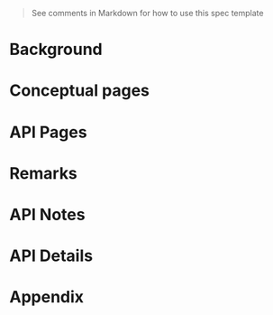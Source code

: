 > See comments in Markdown for how to use this spec template

<!-- The purpose of this spec is to describe new APIs, in a way
that will transfer to docs.microsoft.com.

There are two audiences for the spec. The first are people
that want to evaluate and give feedback on the API, as part of
the submission process.  When it's complete
it will be incorporated into the public documentation at
docs.microsoft.com (http://docs.microsoft.com/uwp/toolkits/winui/).
Hopefully we'll be able to copy it mostly verbatim.
So the second audience is everyone that reads there to learn how
and why to use this API.

For example, much the examples and descriptions in the RadialGradientBrush API spec
(https://github.com/microsoft/microsoft-ui-xaml-specs/blob/master/active/RadialGradientBrush/RadialGradientBrush.md)
were carried over to the public API page
(https://docs.microsoft.com/en-us/windows/winui/api/microsoft.ui.xaml.media.radialgradientbrush?view=winui-2.5)

Once the API is on docs.microsoft.com (DMC), that becomes the official copy, and this
spec becomes an archive. For example if the description is updated,
that only happens on DMC and not here.
-->


# Background
<!-- 
Use this section to provide background context for the new API(s) 
in this spec. Try to briefly provide enough information to understand
the rest of the document.

This section and the appendix are the only sections that likely
do not get copied to docs.microsoft.com; they're just an aid to reading this spec.

For example, this is a place to provide a brief explanation of some dependent
area, just explanation enough to understand this new API, rather than telling
the reader "go read 100 pages of background information posted at ...".

For example, this section is a place to explain why you're adding this API rather than
modifying an existing API.

For example see the spec for the UIElement.ProtectedCursor property
(https://github.com/microsoft/microsoft-ui-xaml-specs/blob/master/active/RadialGradientBrush/RadialGradientBrush.md)
which has some of the thinking about how this Xaml API relates to existing
Composition and WPF APIs. This is interesting background but not the kind of information
that would land on DMC.
-->


# Conceptual pages

<!-- 
All APIs have a page on DMC, some APIs or groups of APIs have an additional high level,
conceptual page (sometimes called a "how-to" page). This section is for that content.

For example, there are several Xaml controls for different forms of text input,
and then there's also a conceptual pages that discusses them collectively
(https://docs.microsoft.com/en-us/windows/uwp/design/controls-and-patterns/text-controls)
-->

<!-- Use this section to provide a brief description of the feature.
For an example, see the introduction to the PasswordBox control 
(http://docs.microsoft.com/windows/uwp/design/controls-and-patterns/password-box). -->


# API Pages

<!--
Each level-2 section within this section is a type or member description. Since DMC has
a page for each type and member, each one of these sections will become a page.

Notes:
* The first line of each of these sections should become that first line on the DMC page,
  that then becomes the description you see in Intellisense.
* Each page can have an Examples section and/or a Remarks section.
* Add an "Other type members" section to give a for example a table
  of the other members and their Intellisense description


Example layout of the API Pages:

  Type1
    Examples
    Remarks
  Type1.Member1
    Examples
  Type1.Member2
  Other Type1 Members
  ...
  Type2
  ...



-->

<!-- Use this section to explain the features of the API, showing
example code with each description. The general format is: 
  feature explanation,
  example code
  feature explanation,
  example code
  etc.-->
  
<!-- Code samples should be in C# and/or C++/WinRT -->

<!-- As an example of this section, see the Examples section for the PasswordBox control 
(https://docs.microsoft.com/windows/uwp/design/controls-and-patterns/password-box#examples). -->


# Remarks
<!-- Explanation and guidance that doesn't fit into the Examples section. -->

<!-- APIs should only throw exceptions in exceptional conditions; basically,
only when there's a bug in the caller, such as argument exception.  But if for some
reason it's necessary for a caller to catch an exception from an API, call that
out with an explanation either here or in the Examples -->

# API Notes
<!-- Option 1: Give a one or two line description of each API (type
and member), or at least the ones that aren't obvious
from their name.  These descriptions are what show up
in IntelliSense. For properties, specify the default value of the property if it
isn't the type's default (for example an int-typed property that doesn't default to zero.) -->

<!-- Option 2: Put these descriptions in the below API Details section,
with a "///" comment above the member or type. -->

# API Details
<!-- The exact API, in MIDL3 format (https://docs.microsoft.com/en-us/uwp/midl-3/) -->

# Appendix
<!-- Anything else that you want to write down for posterity, but 
that isn't necessary to understand the purpose and usage of the API.
For example, implementation details. -->
